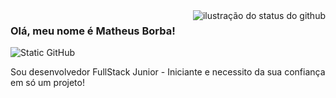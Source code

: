 <img align='right' src="https://github-readme-stats.vercel.app/api?username=matheusborbaa&show_icons=true&title_color=783c00&text_color=af552e&icon_color=783c00&bg_color=f8efd4&cache_seconds=2300" alt="ilustração do status do github">

### Olá, meu nome é Matheus Borba!

<img src="https://img.shields.io/static/v1?label=Overview&message=matheusborbaa&color=f8efd4&style=for-the-badge&logo=GitHub" alt="Static GitHub">

<p>Sou desenvolvedor FullStack Junior - Iniciante e necessito da sua confiança em só um projeto!</p>
